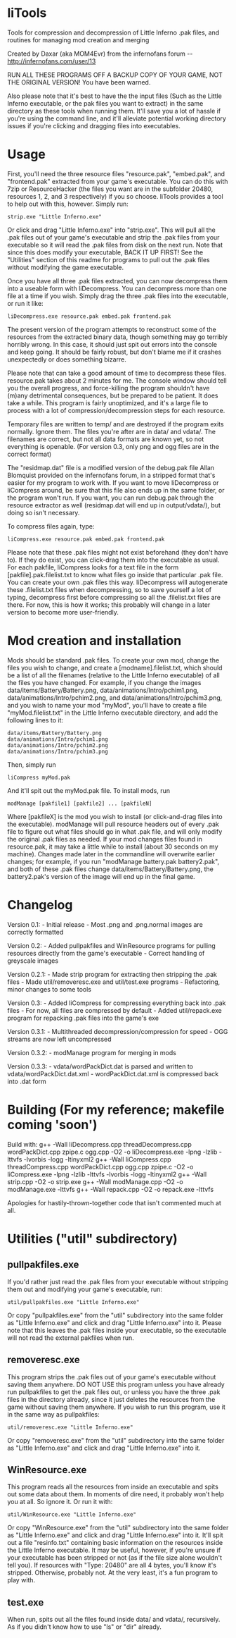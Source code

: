 liTools
=======
Tools for compression and decompression of Little Inferno .pak files, and routines for managing mod creation and merging

Created by Daxar (aka MOM4Evr) from the infernofans forum -- http://infernofans.com/user/13

RUN ALL THESE PROGRAMS OFF A BACKUP COPY OF YOUR GAME, NOT THE ORIGINAL VERSION! You have been warned.

Also please note that it's best to have the the input files (Such as the Little Inferno executable, or the pak files you want to extract) in the same directory as these tools when running them. It'll save you a lot of hassle if you're using the command line, and it'll alleviate potential working directory issues if you're clicking and dragging files into executables.


Usage
=====
First, you'll need the three resource files "resource.pak", "embed.pak", and "frontend.pak" extracted from your game's executable. You can do this with 7zip or ResourceHacker (the files you want are in the subfolder 20480, resources 1, 2, and 3 respectively) if you so choose. liTools provides a tool to help out with this, however. Simply run:

    strip.exe "Little Inferno.exe"

Or click and drag "Little Inferno.exe" into "strip.exe". This will pull all the .pak files out of your game's executable and strip the .pak files from your executable so it will read the .pak files from disk on the next run. Note that since this does modify your executable, BACK IT UP FIRST! See the "Utilities" section of this readme for programs to pull out the .pak files without modifying the game executable.

Once you have all three .pak files extracted, you can now decompress them into a useable form with liDecompress. You can decompress more than one file at a time if you wish. Simply drag the three .pak files into the executable, or run it like:

    liDecompress.exe resource.pak embed.pak frontend.pak

The present version of the program attempts to reconstruct some of the resources from the extracted binary data, though something may go terribly horribly wrong. In this case, it should just spit out errors into the console and keep going. It should be fairly robust, but don't blame me if it crashes unexpectedly or does something bizarre.

Please note that can take a good amount of time to decompress these files. resource.pak takes about 2 minutes for me. The console window should tell you the overall progress, and force-killing the program shouldn't have (m)any detrimental consequences, but be prepared to be patient. It does take a while. This program is fairly unoptimized, and it's a large file to process with a lot of compression/decompression steps for each resource.

Temporary files are written to temp/ and are destroyed if the program exits normally. Ignore them. The files you're after are in data/ and vdata/. The filenames are correct, but not all data formats are known yet, so not everything is openable. (For version 0.3, only png and ogg files are in the correct format)

The "residmap.dat" file is a modified version of the debug.pak file Allan Blomquist provided on the infernofans forum, in a stripped format that's easier for my program to work with. If you want to move liDecompress or liCompress around, be sure that this file also ends up in the same folder, or the program won't run. If you want, you can run debug.pak through the resource extractor as well (residmap.dat will end up in output/vdata/), but doing so isn't necessary.

To compress files again, type:

    liCompress.exe resource.pak embed.pak frontend.pak

Please note that these .pak files might not exist beforehand (they don't have to). If they do exist, you can click-drag them into the executable as usual. For each pakfile, liCompress looks for a text file in the form [pakfile].pak.filelist.txt to know what files go inside that particular .pak file. You can create your own .pak files this way. liDecompress will autogenerate these .filelist.txt files when decompressing, so to save yourself a lot of typing, decompress first before compressing so all the .filelist.txt files are there. For now, this is how it works; this probably will change in a later version to become more user-friendly.


Mod creation and installation
=============================
Mods should be standard .pak files. To create your own mod, change the files you wish to change, and create a [modname].filelist.txt, which should be a list of all the filenames (relative to the Little Inferno executable) of all the files you have changed. For example, if you change the images data/items/Battery/Battery.png, data/animations/Intro/pchim1.png, data/animations/Intro/pchim2.png, and data/animations/Intro/pchim3.png, and you wish to name your mod "myMod", you'll have to create a file "myMod.filelist.txt" in the Little Inferno executable directory, and add the following lines to it:

    data/items/Battery/Battery.png
    data/animations/Intro/pchim1.png
    data/animations/Intro/pchim2.png
    data/animations/Intro/pchim3.png

Then, simply run 

    liCompress myMod.pak

And it'll spit out the myMod.pak file. 
To install mods, run

    modManage [pakfile1] [pakfile2] ... [pakfileN]

Where [pakfileX] is the mod you wish to install (or click-and-drag files into the executable). modManage will pull resource headers out of every .pak file to figure out what files should go in what .pak file, and will only modify the original .pak files as needed. If your mod changes files found in resource.pak, it may take a little while to install (about 30 seconds on my machine). Changes made later in the commandline will overwrite earlier changes; for example, if you run "modManage battery.pak battery2.pak", and both of these .pak files change data/items/Battery/Battery.png, the battery2.pak's version of the image will end up in the final game.


Changelog
=========
Version 0.1:
    - Initial release
    - Most .png and .png.normal images are correctly formatted

Version 0.2:
    - Added pullpakfiles and WinResource programs for pulling resources directly from the game's executable
    - Correct handling of greyscale images

Version 0.2.1:
    - Made strip program for extracting then stripping the .pak files
    - Made util/removeresc.exe and util/test.exe programs
    - Refactoring, minor changes to some tools
	
Version 0.3:
    - Added liCompress for compressing everything back into .pak files
    - For now, all files are compressed by default
    - Added util/repack.exe program for repacking .pak files into the game's exe

Version 0.3.1:
    - Multithreaded decompression/compression for speed
    - OGG streams are now left uncompressed

Version 0.3.2:
    - modManage program for merging in mods
	
Version 0.3.3:
	- vdata/wordPackDict.dat is parsed and written to vdata/wordPackDict.dat.xml
	- wordPackDict.dat.xml is compressed back into .dat form


Building (For my reference; makefile coming 'soon')
===================================================
Build with:
    g++ -Wall liDecompress.cpp threadDecompress.cpp wordPackDict.cpp zpipe.c ogg.cpp -O2 -o liDecompress.exe -lpng -lzlib -lttvfs -lvorbis -logg -ltinyxml2
    g++ -Wall liCompress.cpp threadCompress.cpp wordPackDict.cpp ogg.cpp zpipe.c -O2 -o liCompress.exe -lpng -lzlib -lttvfs -lvorbis -logg -ltinyxml2
    g++ -Wall strip.cpp -O2 -o strip.exe
    g++ -Wall modManage.cpp -O2 -o modManage.exe -lttvfs
    g++ -Wall repack.cpp -O2 -o repack.exe -lttvfs
	
Apologies for hastily-thrown-together code that isn't commented much at all.


Utilities ("util" subdirectory)
===============================
pullpakfiles.exe
----------------
If you'd rather just read the .pak files from your executable without stripping them out and modifying your game's executable, run:

    util/pullpakfiles.exe "Little Inferno.exe"

Or copy "pullpakfiles.exe" from the "util" subdirectory into the same folder as "Little Inferno.exe" and click and drag "Little Inferno.exe" into it. Please note that this leaves the .pak files inside your executable, so the executable will not read the external pakfiles when run.


removeresc.exe
----------------
This program strips the .pak files out of your game's executable without saving them anywhere. DO NOT USE this program unless you have already run pullpakfiles to get the .pak files out, or unless you have the three .pak files in the directory already, since it just deletes the resources from the game without saving them anywhere. If you wish to run this program, use it in the same way as pullpakfiles:

    util/removeresc.exe "Little Inferno.exe"

Or copy "removeresc.exe" from the "util" subdirectory into the same folder as "Little Inferno.exe" and click and drag "Little Inferno.exe" into it.


WinResource.exe
----------------
This program reads all the resources from inside an executable and spits out some data about them. In moments of dire need, it probably won't help you at all. So ignore it. Or run it with:

    util/WinResource.exe "Little Inferno.exe"

Or copy "WinResource.exe" from the "util" subdirectory into the same folder as "Little Inferno.exe" and click and drag "Little Inferno.exe" into it. It'll spit out a file "resinfo.txt" containing basic information on the resources inside the Little Inferno executable. It may be useful, however, if you're unsure if your executable has been stripped or not (as if the file size alone wouldn't tell you). If resources with "Type: 20480" are all 4 bytes, you'll know it's stripped. Otherwise, probably not. At the very least, it's a fun program to play with.


test.exe
----------------
When run, spits out all the files found inside data/ and vdata/, recursively. As if you didn't know how to use "ls" or "dir" already.


